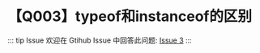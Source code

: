 # 【Q003】typeof和instanceof的区别


::: tip Issue
欢迎在 Gtihub Issue 中回答此问题: [Issue 3](https://github.com/kangyana/daily-question/issues/3)
:::


